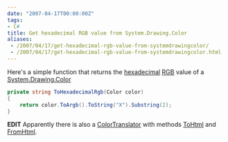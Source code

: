 ```yaml
---
date: "2007-04-17T00:00:00Z"
tags:
- C#
title: Get hexadecimal RGB value from System.Drawing.Color
aliases:
 - /2007/04/17/get-hexadecimal-rgb-value-from-systemdrawingcolor/
 - /2007/04/17/get-hexadecimal-rgb-value-from-systemdrawingcolor.html
---
```

Here's a simple function that returns the [hexadecimal](http://en.wikipedia.org/wiki/Hexadecimal) [RGB](http://en.wikipedia.org/wiki/Rgb) value of a [System.Drawing.Color](http://msdn2.microsoft.com/en-us/library/system.drawing.color.aspx)

```csharp
private string ToHexadecimalRgb(Color color)
{
	return color.ToArgb().ToString("X").Substring(2);
}
```

**EDIT** Apparently there is also a [ColorTranslator](http://msdn2.microsoft.com/en-us/library/system.drawing.colortranslator.aspx) with methods [ToHtml](http://msdn2.microsoft.com/en-us/library/system.drawing.colortranslator.tohtml.aspx) and [FromHtml](http://msdn2.microsoft.com/en-us/library/system.drawing.colortranslator.fromhtml.aspx).

